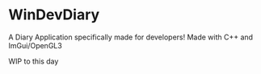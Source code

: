 # WinDevDiary

A Diary Application specifically made for developers! Made with C++ and ImGui/OpenGL3

WIP to this day
